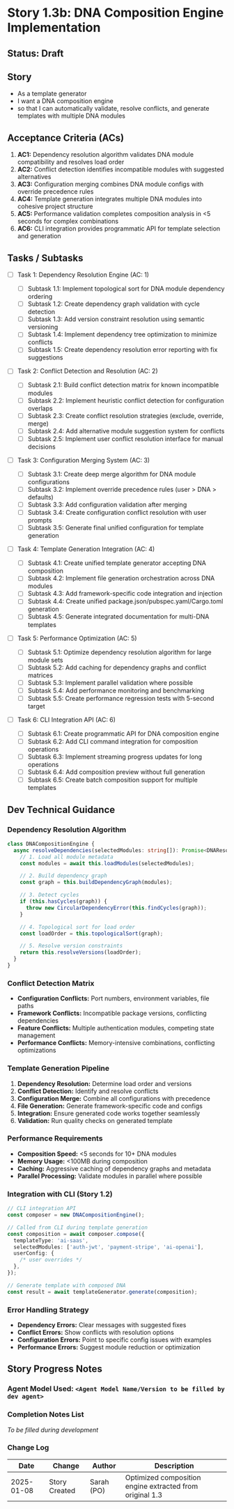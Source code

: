 # Story 1.3b: DNA Composition Engine Implementation

## Status: Draft

## Story

- As a template generator
- I want a DNA composition engine
- so that I can automatically validate, resolve conflicts, and generate
  templates with multiple DNA modules

## Acceptance Criteria (ACs)

1. **AC1:** Dependency resolution algorithm validates DNA module compatibility
   and resolves load order
2. **AC2:** Conflict detection identifies incompatible modules with suggested
   alternatives
3. **AC3:** Configuration merging combines DNA module configs with override
   precedence rules
4. **AC4:** Template generation integrates multiple DNA modules into cohesive
   project structure
5. **AC5:** Performance validation completes composition analysis in <5 seconds
   for complex combinations
6. **AC6:** CLI integration provides programmatic API for template selection and
   generation

## Tasks / Subtasks

- [ ] Task 1: Dependency Resolution Engine (AC: 1)

  - [ ] Subtask 1.1: Implement topological sort for DNA module dependency
        ordering
  - [ ] Subtask 1.2: Create dependency graph validation with cycle detection
  - [ ] Subtask 1.3: Add version constraint resolution using semantic versioning
  - [ ] Subtask 1.4: Implement dependency tree optimization to minimize
        conflicts
  - [ ] Subtask 1.5: Create dependency resolution error reporting with fix
        suggestions

- [ ] Task 2: Conflict Detection and Resolution (AC: 2)

  - [ ] Subtask 2.1: Build conflict detection matrix for known incompatible
        modules
  - [ ] Subtask 2.2: Implement heuristic conflict detection for configuration
        overlaps
  - [ ] Subtask 2.3: Create conflict resolution strategies (exclude, override,
        merge)
  - [ ] Subtask 2.4: Add alternative module suggestion system for conflicts
  - [ ] Subtask 2.5: Implement user conflict resolution interface for manual
        decisions

- [ ] Task 3: Configuration Merging System (AC: 3)

  - [ ] Subtask 3.1: Create deep merge algorithm for DNA module configurations
  - [ ] Subtask 3.2: Implement override precedence rules (user > DNA > defaults)
  - [ ] Subtask 3.3: Add configuration validation after merging
  - [ ] Subtask 3.4: Create configuration conflict resolution with user prompts
  - [ ] Subtask 3.5: Generate final unified configuration for template
        generation

- [ ] Task 4: Template Generation Integration (AC: 4)

  - [ ] Subtask 4.1: Create unified template generator accepting DNA composition
  - [ ] Subtask 4.2: Implement file generation orchestration across DNA modules
  - [ ] Subtask 4.3: Add framework-specific code integration and injection
  - [ ] Subtask 4.4: Create unified package.json/pubspec.yaml/Cargo.toml
        generation
  - [ ] Subtask 4.5: Generate integrated documentation for multi-DNA templates

- [ ] Task 5: Performance Optimization (AC: 5)

  - [ ] Subtask 5.1: Optimize dependency resolution algorithm for large module
        sets
  - [ ] Subtask 5.2: Add caching for dependency graphs and conflict matrices
  - [ ] Subtask 5.3: Implement parallel validation where possible
  - [ ] Subtask 5.4: Add performance monitoring and benchmarking
  - [ ] Subtask 5.5: Create performance regression tests with 5-second target

- [ ] Task 6: CLI Integration API (AC: 6)
  - [ ] Subtask 6.1: Create programmatic API for DNA composition engine
  - [ ] Subtask 6.2: Add CLI command integration for composition operations
  - [ ] Subtask 6.3: Implement streaming progress updates for long operations
  - [ ] Subtask 6.4: Add composition preview without full generation
  - [ ] Subtask 6.5: Create batch composition support for multiple templates

## Dev Technical Guidance

### Dependency Resolution Algorithm

```typescript
class DNACompositionEngine {
  async resolveDependencies(selectedModules: string[]): Promise<DNAResolution> {
    // 1. Load all module metadata
    const modules = await this.loadModules(selectedModules);

    // 2. Build dependency graph
    const graph = this.buildDependencyGraph(modules);

    // 3. Detect cycles
    if (this.hasCycles(graph)) {
      throw new CircularDependencyError(this.findCycles(graph));
    }

    // 4. Topological sort for load order
    const loadOrder = this.topologicalSort(graph);

    // 5. Resolve version constraints
    return this.resolveVersions(loadOrder);
  }
}
```

### Conflict Detection Matrix

- **Configuration Conflicts:** Port numbers, environment variables, file paths
- **Framework Conflicts:** Incompatible package versions, conflicting
  dependencies
- **Feature Conflicts:** Multiple authentication modules, competing state
  management
- **Performance Conflicts:** Memory-intensive combinations, conflicting
  optimizations

### Template Generation Pipeline

1. **Dependency Resolution:** Determine load order and versions
2. **Conflict Detection:** Identify and resolve conflicts
3. **Configuration Merge:** Combine all configurations with precedence
4. **File Generation:** Generate framework-specific code and configs
5. **Integration:** Ensure generated code works together seamlessly
6. **Validation:** Run quality checks on generated template

### Performance Requirements

- **Composition Speed:** <5 seconds for 10+ DNA modules
- **Memory Usage:** <100MB during composition
- **Caching:** Aggressive caching of dependency graphs and metadata
- **Parallel Processing:** Validate modules in parallel where possible

### Integration with CLI (Story 1.2)

```typescript
// CLI integration API
const composer = new DNACompositionEngine();

// Called from CLI during template generation
const composition = await composer.compose({
  templateType: 'ai-saas',
  selectedModules: ['auth-jwt', 'payment-stripe', 'ai-openai'],
  userConfig: {
    /* user overrides */
  },
});

// Generate template with composed DNA
const result = await templateGenerator.generate(composition);
```

### Error Handling Strategy

- **Dependency Errors:** Clear messages with suggested fixes
- **Conflict Errors:** Show conflicts with resolution options
- **Configuration Errors:** Point to specific config issues with examples
- **Performance Errors:** Suggest module reduction or optimization

## Story Progress Notes

### Agent Model Used: `<Agent Model Name/Version to be filled by dev agent>`

### Completion Notes List

_To be filled during development_

### Change Log

| Date       | Change        | Author     | Description                                              |
| ---------- | ------------- | ---------- | -------------------------------------------------------- |
| 2025-01-08 | Story Created | Sarah (PO) | Optimized composition engine extracted from original 1.3 |
